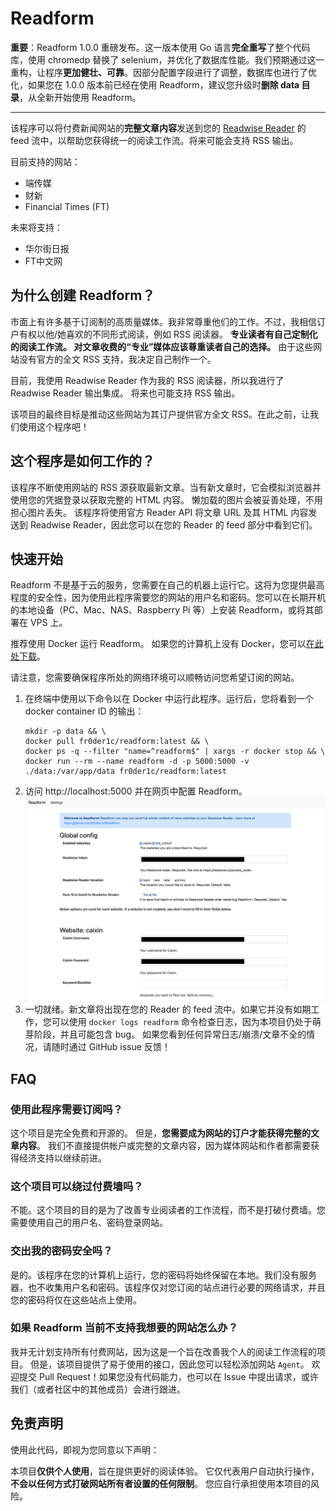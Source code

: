 # Readform

**重要**：Readform 1.0.0 重磅发布。这一版本使用 Go 语言**完全重写**了整个代码库，使用 chromedp 替换了 selenium，并优化了数据库性能。我们预期通过这一重构，让程序**更加健壮、可靠**。因部分配置字段进行了调整，数据库也进行了优化，如果您在 1.0.0 版本前已经在使用 Readform，建议您升级时**删除 data 目录**，从全新开始使用 Readform。


---------


该程序可以将付费新闻网站的**完整文章内容**发送到您的 [Readwise Reader](https://readwise.io/read) 的 feed 流中，以帮助您获得统一的阅读工作流。将来可能会支持 RSS 输出。

目前支持的网站：
- 端传媒
- 财新
- Financial Times (FT)

未来将支持：
- 华尔街日报
- FT中文网

## 为什么创建 Readform？
市面上有许多基于订阅制的高质量媒体。我非常尊重他们的工作。不过，我相信订户有权以他/她喜欢的不同形式阅读，例如 RSS 阅读器。 **专业读者有自己定制化的阅读工作流。 对文章收费的“专业”媒体应该尊重读者自己的选择。** 由于这些网站没有官方的全文 RSS 支持，我决定自己制作一个。

目前，我使用 Readwise Reader 作为我的 RSS 阅读器，所以我进行了 Readwise Reader 输出集成。 将来也可能支持 RSS 输出。

该项目的最终目标是推动这些网站为其订户提供官方全文 RSS。在此之前，让我们使用这个程序吧！

## 这个程序是如何工作的？
该程序不断使用网站的 RSS 源获取最新文章。当有新文章时，它会模拟浏览器并使用您的凭据登录以获取完整的 HTML 内容。 懒加载的图片会被妥善处理，不用担心图片丢失。 该程序将使用官方 Reader API 将文章 URL 及其 HTML 内容发送到 Readwise Reader，因此您可以在您的 Reader 的 feed 部分中看到它们。


## 快速开始
Readform 不是基于云的服务，您需要在自己的机器上运行它。这将为您提供最高程度的安全性，因为使用此程序需要您的网站的用户名和密码。您可以在长期开机的本地设备（PC、Mac、NAS、Raspberry Pi 等）上安装 Readform，或将其部署在 VPS 上。

推荐使用 Docker 运行 Readform。 如果您的计算机上没有 Docker，您可以[在此处下载](https://docs.docker.com/get-docker/)。

请注意，您需要确保程序所处的网络环境可以顺畅访问您希望订阅的网站。

1. 在终端中使用以下命令以在 Docker 中运行此程序。运行后，您将看到一个 docker container ID 的输出：
     ```
     mkdir -p data && \
     docker pull fr0der1c/readform:latest && \
     docker ps -q --filter "name=^readform$" | xargs -r docker stop && \
     docker run --rm --name readform -d -p 5000:5000 -v ./data:/var/app/data fr0der1c/readform:latest
     ```
2. 访问 http://localhost:5000 并在网页中配置 Readform。
   ![Readform screenshot](./screenshot.png)
3. 一切就绪。新文章将出现在您的 Reader 的 feed 流中。如果它并没有如期工作，您可以使用 `docker logs readform` 命令检查日志，因为本项目仍处于萌芽阶段，并且可能包含 bug。 如果您看到任何异常日志/崩溃/文章不全的情况，请随时通过 GitHub issue 反馈！

## FAQ
### 使用此程序需要订阅吗？
这个项目是完全免费和开源的。 但是，**您需要成为网站的订户才能获得完整的文章内容**。 我们不直接提供帐户或完整的文章内容，因为媒体网站和作者都需要获得经济支持以继续前进。

### 这个项目可以绕过付费墙吗？
不能。这个项目的目的是为了改善专业阅读者的工作流程，而不是打破付费墙。您需要使用自己的用户名、密码登录网站。

### 交出我的密码安全吗？
是的。该程序在您的计算机上运行，您的密码将始终保留在本地。我们没有服务器，也不收集用户名和密码。该程序仅对您订阅的站点进行必要的网络请求，并且您的密码将仅在这些站点上使用。

### 如果 Readform 当前不支持我想要的网站怎么办？
我并无计划支持所有付费网站，因为这是一个旨在改善我个人的阅读工作流程的项目。 但是，该项目提供了易于使用的接口，因此您可以轻松添加网站 `Agent`。 欢迎提交 Pull Request！如果您没有代码能力，也可以在 Issue 中提出请求，或许我们（或者社区中的其他成员）会进行跟进。

## 免责声明
使用此代码，即视为您同意以下声明：

本项目**仅供个人使用**，旨在提供更好的阅读体验。 它仅代表用户自动执行操作，**不会以任何方式打破网站所有者设置的任何限制**。 您应自行承担使用本项目的风险。